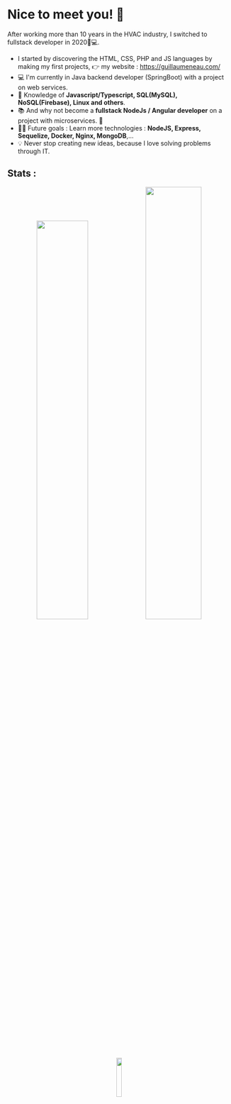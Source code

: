 # Nice to meet you! 👋

After working more than 10 years in the HVAC industry, I switched to fullstack developer in 2020👨💻.
- I started by discovering the HTML, CSS, PHP and JS languages by making my first projects, 👉 my website : https://guillaumeneau.com/ 
- 💻 I'm currently in Java backend developer (SpringBoot) with a project on web services.
- 🧪 Knowledge of **Javascript/Typescript, SQL(MySQL), NoSQL(Firebase), Linux and others**.
- 📚 And why not become a **fullstack NodeJs / Angular developer** on a project with microservices. 👀
- 💪🏼 Future goals : Learn more technologies : **NodeJS, Express, Sequelize, Docker, Nginx, MongoDB**,... 
- 💡 Never stop creating new ideas, because I love solving problems through IT.

## Stats :



<p align="center">
    <img width="48% id="preview" src="https://github-readme-stats.vercel.app/api?username=gllmn">
    <a href="https://github.com/gllmn">
        <a href="https://github.com/gllmn"><img width="50%" src="https://github-readme-stats.vercel.app/api/top-langs/?username=gllmn&theme=dark&hide=html,css,cmake&layout=compact&langs_count=5&bg_color=101010&hide_title=true"></a>
    </a>
</p>

<p align="center">
    <img width="15%"id="preview" src="https://komarev.com/ghpvc/?username=gllmn&color=blue">
</p>

